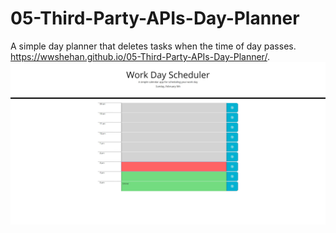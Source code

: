 # 05-Third-Party-APIs-Day-Planner
A simple day planner that deletes tasks when the time of day passes.
https://wwshehan.github.io/05-Third-Party-APIs-Day-Planner/.
![Screenshot of site](/Assets/ScheduleSS.jpg?raw=true "Screenshot of site")
